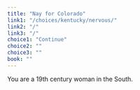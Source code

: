 ```yaml
---
title: "Nay for Colorado"
link1: "/choices/kentucky/nervous/"
link2: "/"
link3: "/"
choice1: "Continue"
choice2: ""
choice3: ""
book: ""
---
```

You are a 19th century woman in the South.